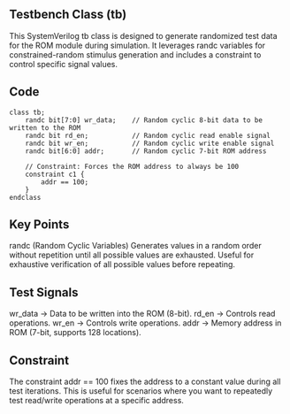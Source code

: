 Testbench Class (tb)
------------------
This SystemVerilog tb class is designed to generate randomized test data for the ROM module during simulation. It leverages randc variables for constrained-random stimulus generation and includes a constraint to control specific signal values.

Code 
-----------
```
class tb;
    randc bit[7:0] wr_data;    // Random cyclic 8-bit data to be written to the ROM
    randc bit rd_en;           // Random cyclic read enable signal
    randc bit wr_en;           // Random cyclic write enable signal
    randc bit[6:0] addr;       // Random cyclic 7-bit ROM address

    // Constraint: Forces the ROM address to always be 100
    constraint c1 {
        addr == 100;
    }
endclass
```
Key Points
------------
randc (Random Cyclic Variables)
Generates values in a random order without repetition until all possible values are exhausted.
Useful for exhaustive verification of all possible values before repeating.

Test Signals
-------------
wr_data → Data to be written into the ROM (8-bit).
rd_en → Controls read operations.
wr_en → Controls write operations.
addr → Memory address in ROM (7-bit, supports 128 locations).

Constraint
------------
The constraint addr == 100 fixes the address to a constant value during all test iterations.
This is useful for scenarios where you want to repeatedly test read/write operations at a specific address.

